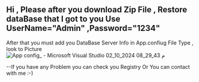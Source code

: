 Hi , Please after you download Zip File , Restore dataBase that I got to you 
Use UserName="Admin" ,Password="1234"
--
After that you must add you DataBase Server Info in App.confiug File Type , look to Picture 
![App config_ - Microsoft Visual Studio 02_10_2024 08_29_43 م](https://github.com/user-attachments/assets/583d9f4b-13c6-4c61-a000-66f7857ded83)

--If you have any Problem you can check you Registry Or You can contact with me :-)
